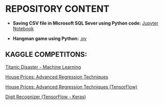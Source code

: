 # REPOSITORY CONTENT

* __Saving CSV file in Microsoft SQL Sever using Python code:__ 
[Jupyter Notebook](https://github.com/lucastiagooliveira/lucastiagooliveira/tree/master/db/Socioeconomics_Chicago)

* __Hangman game using Python:__ 
[.py](https://github.com/lucastiagooliveira/lucastiagooliveira/tree/master/Hangman_game)

## KAGGLE COMPETITONS:

[Titanic Disaster - Machine Learning](https://nbviewer.jupyter.org/github/lucastiagooliveira/lucastiagooliveira/blob/master/Kaggle/Titanic%20-%20Machine%20Learning%20disaster/Notebook/titanic_test_v2.ipynb)

[House Prices: Advanced Regression Techniques](https://nbviewer.jupyter.org/github/lucastiagooliveira/lucastiagooliveira/blob/master/Kaggle/house-prices-advanced-regression-techniques/house_price_regression.ipynb)

[House Prices: Advanced Regression Techniques (TensorFlow)](https://nbviewer.jupyter.org/github/lucastiagooliveira/lucastiagooliveira/blob/master/Kaggle/house-prices-advanced-regression-techniques/house_price_tesorflow.ipynb)

[Digit Recognizer (TensorFlow - Keras)](https://nbviewer.jupyter.org/github/lucastiagooliveira/lucastiagooliveira/blob/master/Kaggle/digit-recognizer/Digit_recognizer_keras.ipynb)